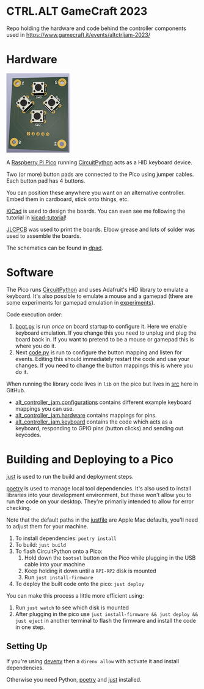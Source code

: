 # CTRL.ALT GameCraft 2023

Repo holding the hardware and code behind the controller components used in https://www.gamecraft.it/events/altctrljam-2023/

# Hardware

![Button pad hardware render](./images/dpad.png)

A [Raspberry Pi Pico](https://www.raspberrypi.com/products/raspberry-pi-pico/) running [CircuitPython](https://circuitpython.org/board/raspberry_pi_pico/) acts as a HID keyboard device.

Two (or more) button pads are connected to the Pico using jumper cables. Each button pad has 4 buttons.

You can position these anywhere you want on an alternative controller. Embed them in cardboard, stick onto things, etc.

[KiCad](https://www.kicad.org/) is used to design the boards. You can even see me following the tutorial in [kicad-tutorial](./kikad-tutorial/)!

[JLCPCB](https://jlcpcb.com/) was used to print the boards. Elbow grease and lots of solder was used to assemble the boards.

The schematics can be found in [dpad](./dpad/).

# Software

The Pico runs [CircuitPython](https://circuitpython.org/) and uses Adafruit's HID library to emulate a keyboard. It's also possible to emulate a mouse and a gamepad (there are some experiments for gamepad emulation in [experiments](./src/alt_controller_jam/experiments/)).

Code execution order:

1. [boot.py](./boards/circuitpython/boot.py) is run *once* on board startup to configure it. Here we enable keyboard emulation. If you change this you need to unplug and plug the board back in. If you want to pretend to be a mouse or gamepad this is where you do it.
2. Next [code.py](./boards/circuitpython/code.py) is run to configure the button mapping and listen for events. Editing this should immediately restart the code and use your changes. If you need to change the button mappings this is where you do it.

When running the library code lives in `lib` on the pico but lives in [src](./src/) here in GitHub.

- [alt_controller_jam.configurations](./src/alt_controller_jam/configurations.py) contains different example keyboard mappings you can use.
- [alt_controller_jam.hardware](./src/alt_controller_jam/hardware.py) contains mappings for pins.
- [alt_controller_jam.keyboard](./src/alt_controller_jam/keyboard.py) contains the code which acts as a keyboard, responding to GPIO pins (button clicks) and sending out keycodes.

# Building and Deploying to a Pico

[just](https://just.systems/) is used to run the build and deployment steps.

[poetry](https://python-poetry.org/) is used to manage local tool dependencies. It's also used to install libraries into your development environment, but these won't allow you to run the code on your desktop. They're primarily intended to allow for error checking.

Note that the default paths in the [justfile](./justfile) are Apple Mac defaults, you'll need to adjust them for your machine.

1. To install dependencies: `poetry install`
2. To build: `just build`
3. To flash CircuitPython onto a Pico:
    1. Hold down the `bootsel` button on the Pico while plugging in the USB cable into your machine
    2. Keep holding it down until a `RPI-RP2` disk is mounted
    3. Run `just install-firmware`
4. To deploy the built code onto the pico: `just deploy`

You can make this process a little more efficient using:

1. Run `just watch` to see which disk is mounted
2. After plugging in the pico use `just install-firmware && just deploy && just eject` in another terminal to flash the firmware and install the code in one step.

## Setting Up

If you're using [devenv](https://devenv.sh/) then a `direnv allow` with activate it and install dependencies.

Otherwise you need Python, [poetry](https://python-poetry.org/) and [just](https://just.systems/) installed.
